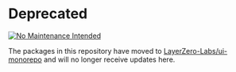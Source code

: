 # Deprecated

[![No Maintenance Intended](http://unmaintained.tech/badge.svg)](http://unmaintained.tech/)

The packages in this repository have moved to [LayerZero-Labs/ui-monorepo](https://github.com/LayerZero-Labs/ui-monorepo) and will no longer receive updates here.
